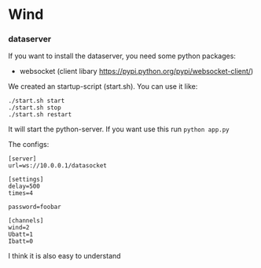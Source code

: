# Wind

### dataserver

If you want to install the dataserver, you need some python packages:
- websocket (client libary https://pypi.python.org/pypi/websocket-client/)

We created an startup-script (start.sh). You can use it like:

    ./start.sh start
    ./start.sh stop
    ./start.sh restart

It will start the python-server. If you want use this run `python app.py`

The configs:

    [server]
    url=ws://10.0.0.1/datasocket
    
    [settings]
    delay=500
    times=4
    
    password=foobar
    
    [channels]
    wind=2
    Ubatt=1
    Ibatt=0

I think it is also easy to understand
